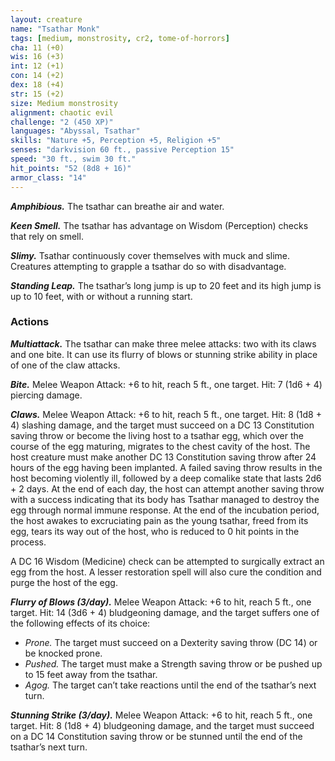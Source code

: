 ```yaml
---
layout: creature
name: "Tsathar Monk"
tags: [medium, monstrosity, cr2, tome-of-horrors]
cha: 11 (+0)
wis: 16 (+3)
int: 12 (+1)
con: 14 (+2)
dex: 18 (+4)
str: 15 (+2)
size: Medium monstrosity
alignment: chaotic evil
challenge: "2 (450 XP)"
languages: "Abyssal, Tsathar"
skills: "Nature +5, Perception +5, Religion +5"
senses: "darkvision 60 ft., passive Perception 15"
speed: "30 ft., swim 30 ft."
hit_points: "52 (8d8 + 16)"
armor_class: "14"
---
```


***Amphibious.*** The tsathar can breathe air and water.

***Keen Smell.*** The tsathar has advantage on Wisdom (Perception) checks
that rely on smell.

***Slimy.*** Tsathar continuously cover themselves with muck and slime.
Creatures attempting to grapple a tsathar do so with disadvantage.

***Standing Leap.*** The tsathar’s long jump is up to 20 feet and its high
jump is up to 10 feet, with or without a running start.

### Actions

***Multiattack.*** The tsathar can make three melee attacks: two with its
claws and one bite. It can use its flurry of blows or stunning strike ability
in place of one of the claw attacks.

***Bite.*** Melee Weapon Attack: +6 to hit, reach 5 ft., one target. Hit: 7 (1d6 + 4) piercing damage.

***Claws.*** Melee Weapon Attack: +6 to hit, reach 5 ft., one target. Hit:
8 (1d8 + 4) slashing damage, and the target must succeed on a DC 13
Constitution saving throw or become the living host to a tsathar egg,
which over the course of the egg maturing, migrates to the chest cavity of
the host. The host creature must make another DC 13 Constitution saving
throw after 24 hours of the egg having been implanted. A failed saving
throw results in the host becoming violently ill, followed by a deep comalike state that lasts 2d6 + 2 days. At the end of each day, the host can
attempt another saving throw with a success indicating that its body has
Tsathar managed to destroy the egg through normal immune response. At the end
of the incubation period, the host awakes to excruciating pain as the young
tsathar, freed from its egg, tears its way out of the host, who is reduced to
0 hit points in the process.

A DC 16 Wisdom (Medicine) check can be attempted to surgically
extract an egg from the host. A lesser restoration spell will also cure the
condition and purge the host of the egg.

***Flurry of Blows (3/day).*** Melee Weapon Attack: +6 to hit, reach
5 ft., one target. Hit: 14 (3d6 + 4) bludgeoning damage, and the
target suffers one of the following effects of its choice:
* <i>Prone.</i> The target must succeed on a Dexterity saving throw
(DC 14) or be knocked prone.
* <i>Pushed.</i> The target must make a Strength saving throw or
be pushed up to 15 feet away from the tsathar.
* <i>Agog.</i> The target can’t take reactions until the end of the
tsathar’s next turn.

***Stunning Strike (3/day).*** Melee Weapon Attack: +6 to hit,
reach 5 ft., one target. Hit: 8 (1d8 + 4) bludgeoning damage,
and the target must succeed on a DC 14 Constitution saving
throw or be stunned until the end of the tsathar’s next turn.
